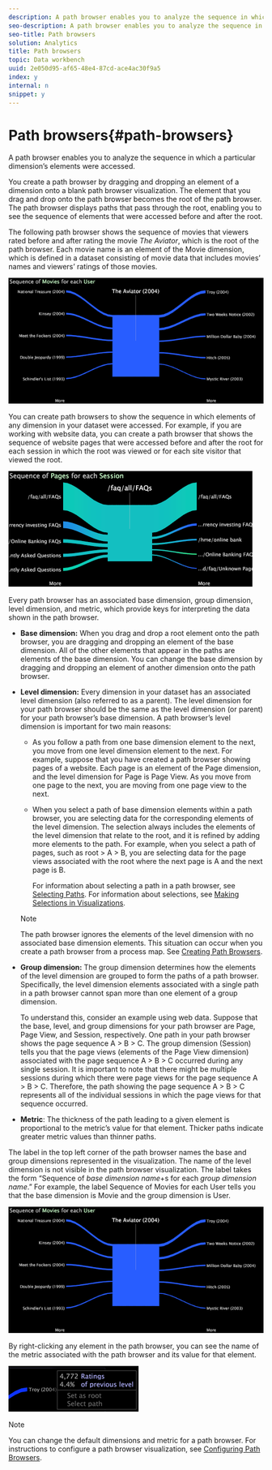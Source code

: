 ```yaml
---
description: A path browser enables you to analyze the sequence in which a particular dimension’s elements were accessed.
seo-description: A path browser enables you to analyze the sequence in which a particular dimension’s elements were accessed.
seo-title: Path browsers
solution: Analytics
title: Path browsers
topic: Data workbench
uuid: 2e050d95-af65-48e4-87cd-ace4ac30f9a5
index: y
internal: n
snippet: y
---
```


# Path browsers{#path-browsers}

A path browser enables you to analyze the sequence in which a particular dimension’s elements were accessed.

 You create a path browser by dragging and dropping an element of a dimension onto a blank path browser visualization. The element that you drag and drop onto the path browser becomes the root of the path browser. The path browser displays paths that pass through the root, enabling you to see the sequence of elements that were accessed before and after the root.

The following path browser shows the sequence of movies that viewers rated before and after rating the movie *The Aviator*, which is the root of the path browser. Each movie name is an element of the Movie dimension, which is defined in a dataset consisting of movie data that includes movies’ names and viewers’ ratings of those movies.

![](assets/vis_PathBrowser_Movies.png)

You can create path browsers to show the sequence in which elements of any dimension in your dataset were accessed. For example, if you are working with website data, you can create a path browser that shows the sequence of website pages that were accessed before and after the root for each session in which the root was viewed or for each site visitor that viewed the root.

![](assets/vis_PathBrowser_Pages.png)

Every path browser has an associated base dimension, group dimension, level dimension, and metric, which provide keys for interpreting the data shown in the path browser.

* **Base dimension:** When you drag and drop a root element onto the path browser, you are dragging and dropping an element of the base dimension. All of the other elements that appear in the paths are elements of the base dimension. You can change the base dimension by dragging and dropping an element of another dimension onto the path browser. 
* **Level dimension:** Every dimension in your dataset has an associated level dimension (also referred to as a parent). The level dimension for your path browser should be the same as the level dimension (or parent) for your path browser’s base dimension. A path browser’s level dimension is important for two main reasons:

    * As you follow a path from one base dimension element to the next, you move from one level dimension element to the next. For example, suppose that you have created a path browser showing pages of a website. Each page is an element of the Page dimension, and the level dimension for Page is Page View. As you move from one page to the next, you are moving from one page view to the next. 
    * When you select a path of base dimension elements within a path browser, you are selecting data for the corresponding elements of the level dimension. The selection always includes the elements of the level dimension that relate to the root, and it is refined by adding more elements to the path. For example, when you select a path of pages, such as root > A > B, you are selecting data for the page views associated with the root where the next page is A and the next page is B.

      For information about selecting a path in a path browser, see [Selecting Paths](../../../../home/c-get-started/c-analysis-vis/c-path-browsers/t-sel-paths.md#task-bf44d08c71954ef2adec4b82f840adeb). For information about selections, see [Making Selections in Visualizations](../../../../home/c-get-started/c-vis/c-sel-vis/c-sel-vis.md#concept-012870ec22c7476e9afbf3b8b2515746).

  >[!NOTE]
  >
  >The path browser ignores the elements of the level dimension with no associated base dimension elements. This situation can occur when you create a path browser from a process map. See [Creating Path Browsers](../../../../home/c-get-started/c-analysis-vis/c-path-browsers/c-create-path-browsers.md#concept-e120de6a740d4b6f98dda9e2b638f6ff).

* **Group dimension:** The group dimension determines how the elements of the level dimension are grouped to form the paths of a path browser. Specifically, the level dimension elements associated with a single path in a path browser cannot span more than one element of a group dimension.

  To understand this, consider an example using web data. Suppose that the base, level, and group dimensions for your path browser are Page, Page View, and Session, respectively. One path in your path browser shows the page sequence A > B > C. The group dimension (Session) tells you that the page views (elements of the Page View dimension) associated with the page sequence A > B > C occurred during any single session. It is important to note that there might be multiple sessions during which there were page views for the page sequence A > B > C. Therefore, the path showing the page sequence A > B > C represents all of the individual sessions in which the page views for that sequence occurred. 

* **Metric**: The thickness of the path leading to a given element is proportional to the metric’s value for that element. Thicker paths indicate greater metric values than thinner paths.

The label in the top left corner of the path browser names the base and group dimensions represented in the visualization. The name of the level dimension is not visible in the path browser visualization. The label takes the form “Sequence of *base dimension name*+s for each *group dimension name*.” For example, the label Sequence of Movies for each User tells you that the base dimension is Movie and the group dimension is User.

![](assets/vis_PathBrowser_Movies.png)

By right-clicking any element in the path browser, you can see the name of the metric associated with the path browser and its value for that element.

![](assets/vis_PathBrowser_RightClick.png)

>[!NOTE]
>
>You can change the default dimensions and metric for a path browser. For instructions to configure a path browser visualization, see [Configuring Path Browsers](../../../../home/c-get-started/c-intf-anlys-ftrs/t-config-path-brwsr.md#task-bbb3ddaa140a414f984b697c2b8202a3).

